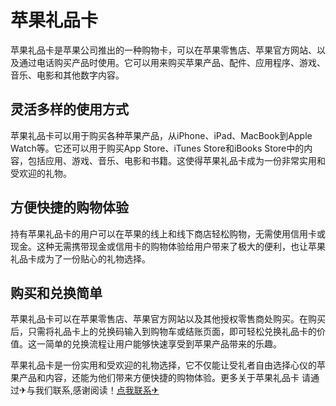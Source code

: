 # 苹果礼品卡

苹果礼品卡是苹果公司推出的一种购物卡，可以在苹果零售店、苹果官方网站、以及通过电话购买产品时使用。它可以用来购买苹果产品、配件、应用程序、游戏、音乐、电影和其他数字内容。

## 灵活多样的使用方式

苹果礼品卡可以用于购买各种苹果产品，从iPhone、iPad、MacBook到Apple Watch等。它还可以用于购买App Store、iTunes Store和iBooks Store中的内容，包括应用、游戏、音乐、电影和书籍。这使得苹果礼品卡成为一份非常实用和受欢迎的礼物。

## 方便快捷的购物体验

持有苹果礼品卡的用户可以在苹果的线上和线下商店轻松购物，无需使用信用卡或现金。这种无需携带现金或信用卡的购物体验给用户带来了极大的便利，也让苹果礼品卡成为了一份贴心的礼物选择。

## 购买和兑换简单

苹果礼品卡可以在苹果零售店、苹果官方网站以及其他授权零售商处购买。在购买后，只需将礼品卡上的兑换码输入到购物车或结账页面，即可轻松兑换礼品卡的价值。这一简单的兑换流程让用户能够快速享受到苹果产品带来的乐趣。

苹果礼品卡是一份实用和受欢迎的礼物选择，它不仅能让受礼者自由选择心仪的苹果产品和内容，还能为他们带来方便快捷的购物体验。更多关于苹果礼品卡 请通过✈与我们联系,感谢阅读！[点我联系✈](https://go.k02.cc)